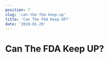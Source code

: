 ```yaml
---
position: 7
slug: 'can-the-fda-keep-up'
title: 'Can The FDA Keep UP?'
date: '2019-01-29'
---
```


# Can The FDA Keep UP?
